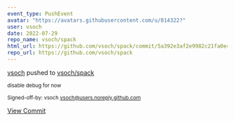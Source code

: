 ```yaml
---
event_type: PushEvent
avatar: "https://avatars.githubusercontent.com/u/814322?"
user: vsoch
date: 2022-07-29
repo_name: vsoch/spack
html_url: https://github.com/vsoch/spack/commit/5a392e3af2e9982c21fa0e4772f5885ee7a927d4
repo_url: https://github.com/vsoch/spack
---
```


<a href='https://github.com/vsoch' target='_blank'>vsoch</a> pushed to <a href='https://github.com/vsoch/spack' target='_blank'>vsoch/spack</a>

<small>disable debug for now

Signed-off-by: vsoch <vsoch@users.noreply.github.com></small>

<a href='https://github.com/vsoch/spack/commit/5a392e3af2e9982c21fa0e4772f5885ee7a927d4' target='_blank'>View Commit</a>